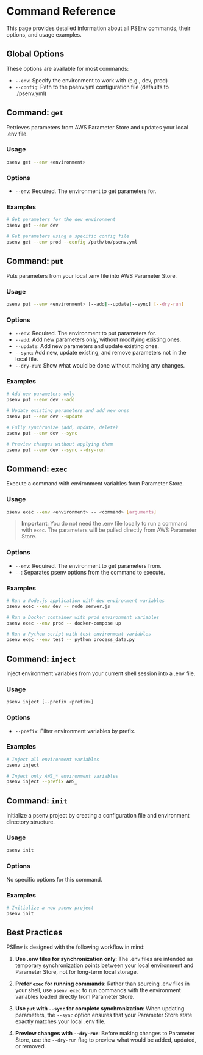 # Command Reference

This page provides detailed information about all PSEnv commands, their options, and usage examples.

## Global Options

These options are available for most commands:

- `--env`: Specify the environment to work with (e.g., dev, prod)
- `--config`: Path to the psenv.yml configuration file (defaults to ./psenv.yml)

## Command: `get`

Retrieves parameters from AWS Parameter Store and updates your local .env file.

### Usage

```bash
psenv get --env <environment>
```

### Options

- `--env`: Required. The environment to get parameters for.

### Examples

```bash
# Get parameters for the dev environment
psenv get --env dev

# Get parameters using a specific config file
psenv get --env prod --config /path/to/psenv.yml
```

## Command: `put`

Puts parameters from your local .env file into AWS Parameter Store.

### Usage

```bash
psenv put --env <environment> [--add|--update|--sync] [--dry-run]
```

### Options

- `--env`: Required. The environment to put parameters for.
- `--add`: Add new parameters only, without modifying existing ones.
- `--update`: Add new parameters and update existing ones.
- `--sync`: Add new, update existing, and remove parameters not in the local file.
- `--dry-run`: Show what would be done without making any changes.

### Examples

```bash
# Add new parameters only
psenv put --env dev --add

# Update existing parameters and add new ones
psenv put --env dev --update

# Fully synchronize (add, update, delete)
psenv put --env dev --sync

# Preview changes without applying them
psenv put --env dev --sync --dry-run
```

## Command: `exec`

Execute a command with environment variables from Parameter Store.

### Usage

```bash
psenv exec --env <environment> -- <command> [arguments]
```

> **Important**: You do not need the .env file locally to run a command with `exec`. The parameters will be pulled directly from AWS Parameter Store.

### Options

- `--env`: Required. The environment to get parameters from.
- `--`: Separates psenv options from the command to execute.

### Examples

```bash
# Run a Node.js application with dev environment variables
psenv exec --env dev -- node server.js

# Run a Docker container with prod environment variables
psenv exec --env prod -- docker-compose up

# Run a Python script with test environment variables
psenv exec --env test -- python process_data.py
```

## Command: `inject`

Inject environment variables from your current shell session into a .env file.

### Usage

```bash
psenv inject [--prefix <prefix>]
```

### Options

- `--prefix`: Filter environment variables by prefix.

### Examples

```bash
# Inject all environment variables
psenv inject

# Inject only AWS_* environment variables
psenv inject --prefix AWS_
```

## Command: `init`

Initialize a psenv project by creating a configuration file and environment directory structure.

### Usage

```bash
psenv init
```

### Options

No specific options for this command.

### Examples

```bash
# Initialize a new psenv project
psenv init
```

## Best Practices

PSEnv is designed with the following workflow in mind:

1. **Use .env files for synchronization only**: The .env files are intended as temporary synchronization points between your local environment and Parameter Store, not for long-term local storage.

2. **Prefer `exec` for running commands**: Rather than sourcing .env files in your shell, use `psenv exec` to run commands with the environment variables loaded directly from Parameter Store.

3. **Use `put` with `--sync` for complete synchronization**: When updating parameters, the `--sync` option ensures that your Parameter Store state exactly matches your local .env file.

4. **Preview changes with `--dry-run`**: Before making changes to Parameter Store, use the `--dry-run` flag to preview what would be added, updated, or removed.
